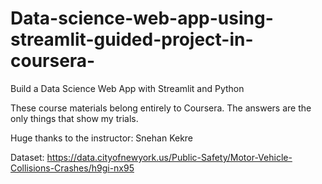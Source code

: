 # Data-science-web-app-using-streamlit-guided-project-in-coursera-
Build a Data Science Web App with Streamlit and Python

These course materials belong entirely to Coursera. The answers are the only things that show my trials.

Huge thanks to the instructor: Snehan Kekre

Dataset: https://data.cityofnewyork.us/Public-Safety/Motor-Vehicle-Collisions-Crashes/h9gi-nx95
